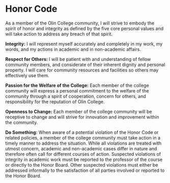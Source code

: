 # Honor Code

As a member of the Olin College community, I will strive to embody the spirit of honor and integrity as defined by the five core personal values and will take action to address any breach of that spirit.

**Integrity:** I will represent myself accurately and completely in my work, my words, and my actions in academic and
in non-academic affairs.

**Respect for Others:** I will be patient with and understanding of fellow community members, and considerate of their inherent dignity and personal property. I will care for community resources and facilities so others may effectively use them.

**Passion for the Welfare of the College:** Each member of the college community will express a personal commitment to the welfare of the community through a spirit of cooperation, concern for others, and responsibility for the reputation of Olin College.

**Openness to Change:** Each member of the college community will be receptive to change and will strive for innovation and improvement within the community.

**Do Something:** When aware of a potential violation of the Honor Code or related policies, a member of the college community must take action in a timely manner to address the situation. While all violations are treated with utmost concern, academic and non-academic cases differ in nature and therefore often call for different courses of action. Suspected violations of integrity in academic work must be reported to the professor of the course or directly to the Honor Board. Other suspected violations must either be addressed informally to the satisfaction of all parties involved or reported to the Honor Board.
